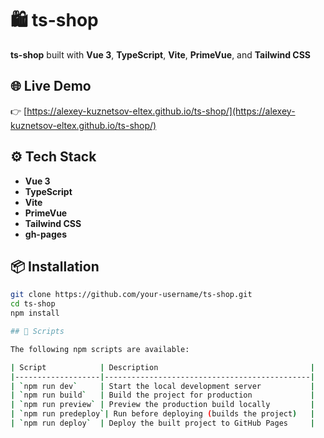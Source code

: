 # 🛍️ ts-shop

**ts-shop** built with **Vue 3**, **TypeScript**, **Vite**, **PrimeVue**, and **Tailwind CSS**

## 🌐 Live Demo

👉 [https://alexey-kuznetsov-eltex.github.io/ts-shop/](https://alexey-kuznetsov-eltex.github.io/ts-shop/)

## ⚙️ Tech Stack

- **Vue 3**
- **TypeScript**
- **Vite**
- **PrimeVue**
- **Tailwind CSS**
- **gh-pages**

## 📦 Installation

```bash
git clone https://github.com/your-username/ts-shop.git
cd ts-shop
npm install

## 📜 Scripts

The following npm scripts are available:

| Script            | Description                                  |
|-------------------|----------------------------------------------|
| `npm run dev`     | Start the local development server           |
| `npm run build`   | Build the project for production             |
| `npm run preview` | Preview the production build locally         |
| `npm run predeploy`| Run before deploying (builds the project)   |
| `npm run deploy`  | Deploy the built project to GitHub Pages     |
